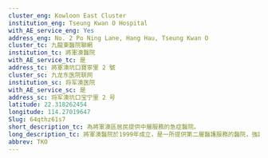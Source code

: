 ```yaml
---
cluster_eng: Kowloon East Cluster
institution_eng: Tseung Kwan O Hospital
with_AE_service_eng: Yes
address_eng: No. 2 Po Ning Lane, Hang Hau, Tseung Kwan O
cluster_tc: 九龍東醫院聯網
institution_tc: 將軍澳醫院
with_AE_service_tc: 是
address_tc: 將軍澳坑口寶寧里 2 號
cluster_sc: 九龙东医院联网
institution_sc: 将军澳医院
with_AE_service_sc: 是
address_sc: 将军澳坑口宝宁里 2 号
latitude: 22.318262454
longitude: 114.27019647
Slug: 64qthz61s7
short_description_tc: 為將軍澳區居民提供中層服務的急症醫院。
long_description_tc: 將軍澳醫院於1999年成立，是一所提供第二層醫護服務的醫院，強調以社區為本。醫院致力與其他醫療伙伴加強合作，提供優質無間的服務，以應付西貢和將軍澳區與日俱增的人口。這是醫管局首間採納三角形病房設計的醫院，病房中央設有開放式的工作間，方便醫護人員觀察病人；也能充份有效地使用空間，提升臨床服務的效率。將軍澳醫院、基督教靈實協會和香港浸會大學合作，營運中醫診所，並於2006年4月正式啟用。在2007年，亦開設日間手術中心，進一步加強日間手術服務。
abbrev: TKO
---
```

